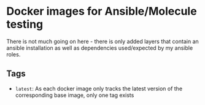 # Docker images for Ansible/Molecule testing

There is not much going on here - there is only added layers that contain an ansible installation as well as dependencies used/expected by my ansible roles. 

## Tags

  - `latest`: As each docker image only tracks the latest version of the corresponding base image, only one tag exists
